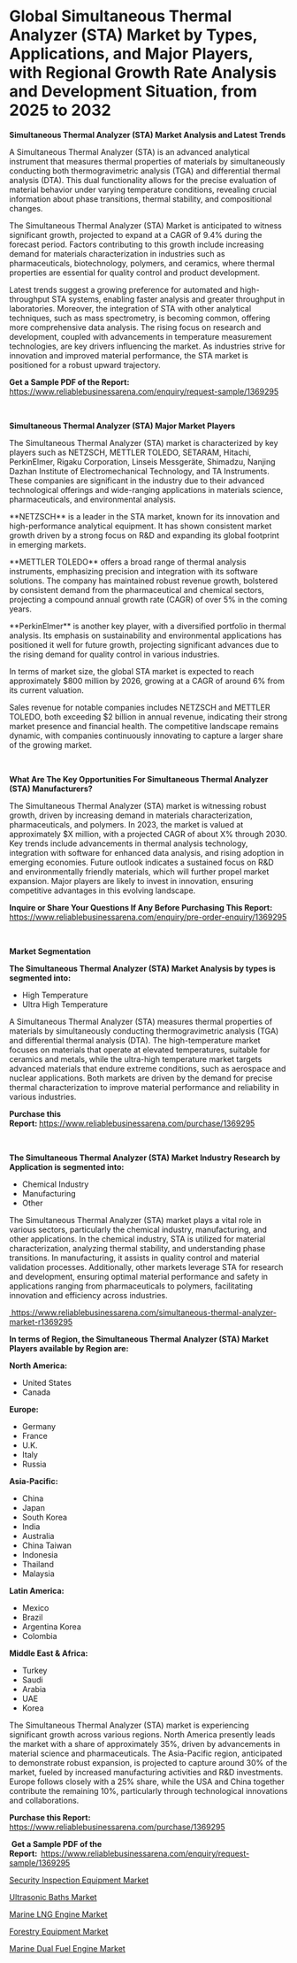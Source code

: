 <p><h1>Global Simultaneous Thermal Analyzer (STA) Market by Types, Applications, and Major Players, with Regional Growth Rate Analysis and Development Situation, from 2025 to 2032</h1></p><p><strong>Simultaneous Thermal Analyzer (STA) Market Analysis and Latest Trends</strong></p>
<p><p>A Simultaneous Thermal Analyzer (STA) is an advanced analytical instrument that measures thermal properties of materials by simultaneously conducting both thermogravimetric analysis (TGA) and differential thermal analysis (DTA). This dual functionality allows for the precise evaluation of material behavior under varying temperature conditions, revealing crucial information about phase transitions, thermal stability, and compositional changes.</p><p>The Simultaneous Thermal Analyzer (STA) Market is anticipated to witness significant growth, projected to expand at a CAGR of 9.4% during the forecast period. Factors contributing to this growth include increasing demand for materials characterization in industries such as pharmaceuticals, biotechnology, polymers, and ceramics, where thermal properties are essential for quality control and product development. </p><p>Latest trends suggest a growing preference for automated and high-throughput STA systems, enabling faster analysis and greater throughput in laboratories. Moreover, the integration of STA with other analytical techniques, such as mass spectrometry, is becoming common, offering more comprehensive data analysis. The rising focus on research and development, coupled with advancements in temperature measurement technologies, are key drivers influencing the market. As industries strive for innovation and improved material performance, the STA market is positioned for a robust upward trajectory.</p></p>
<p><strong>Get a Sample PDF of the Report:&nbsp;</strong> <a href="https://www.reliablebusinessarena.com/enquiry/request-sample/1369295?utm_campaign=3495&utm_medium=2&utm_source=Github&utm_content=ia&utm_term=22032025&utm_id=simultaneous-thermal-analyzer-sta">https://www.reliablebusinessarena.com/enquiry/request-sample/1369295</a></p>
<p>&nbsp;</p>
<p><strong>Simultaneous Thermal Analyzer (STA) Major Market Players</strong></p>
<p><p>The Simultaneous Thermal Analyzer (STA) market is characterized by key players such as NETZSCH, METTLER TOLEDO, SETARAM, Hitachi, PerkinElmer, Rigaku Corporation, Linseis Messgeräte, Shimadzu, Nanjing Dazhan Institute of Electromechanical Technology, and TA Instruments. These companies are significant in the industry due to their advanced technological offerings and wide-ranging applications in materials science, pharmaceuticals, and environmental analysis.</p><p>**NETZSCH** is a leader in the STA market, known for its innovation and high-performance analytical equipment. It has shown consistent market growth driven by a strong focus on R&D and expanding its global footprint in emerging markets.</p><p>**METTLER TOLEDO** offers a broad range of thermal analysis instruments, emphasizing precision and integration with its software solutions. The company has maintained robust revenue growth, bolstered by consistent demand from the pharmaceutical and chemical sectors, projecting a compound annual growth rate (CAGR) of over 5% in the coming years.</p><p>**PerkinElmer** is another key player, with a diversified portfolio in thermal analysis. Its emphasis on sustainability and environmental applications has positioned it well for future growth, projecting significant advances due to the rising demand for quality control in various industries.</p><p>In terms of market size, the global STA market is expected to reach approximately $800 million by 2026, growing at a CAGR of around 6% from its current valuation. </p><p>Sales revenue for notable companies includes NETZSCH and METTLER TOLEDO, both exceeding $2 billion in annual revenue, indicating their strong market presence and financial health. The competitive landscape remains dynamic, with companies continuously innovating to capture a larger share of the growing market.</p></p>
<p>&nbsp;</p>
<p><strong>What Are The Key Opportunities For Simultaneous Thermal Analyzer (STA) Manufacturers?</strong></p>
<p><p>The Simultaneous Thermal Analyzer (STA) market is witnessing robust growth, driven by increasing demand in materials characterization, pharmaceuticals, and polymers. In 2023, the market is valued at approximately $X million, with a projected CAGR of about X% through 2030. Key trends include advancements in thermal analysis technology, integration with software for enhanced data analysis, and rising adoption in emerging economies. Future outlook indicates a sustained focus on R&D and environmentally friendly materials, which will further propel market expansion. Major players are likely to invest in innovation, ensuring competitive advantages in this evolving landscape.</p></p>
<p><strong>Inquire or Share Your Questions If Any Before Purchasing This Report:</strong> <a href="https://www.reliablebusinessarena.com/enquiry/pre-order-enquiry/1369295?utm_campaign=3495&utm_medium=2&utm_source=Github&utm_content=ia&utm_term=22032025&utm_id=simultaneous-thermal-analyzer-sta">https://www.reliablebusinessarena.com/enquiry/pre-order-enquiry/1369295</a></p>
<p>&nbsp;</p>
<p><strong>Market Segmentation</strong></p>
<p><strong>The Simultaneous Thermal Analyzer (STA) Market Analysis by types is segmented into:</strong></p>
<p><ul><li>High Temperature</li><li>Ultra High Temperature</li></ul></p>
<p><p>A Simultaneous Thermal Analyzer (STA) measures thermal properties of materials by simultaneously conducting thermogravimetric analysis (TGA) and differential thermal analysis (DTA). The high-temperature market focuses on materials that operate at elevated temperatures, suitable for ceramics and metals, while the ultra-high temperature market targets advanced materials that endure extreme conditions, such as aerospace and nuclear applications. Both markets are driven by the demand for precise thermal characterization to improve material performance and reliability in various industries.</p></p>
<p><strong>Purchase this Report:&nbsp;</strong><a href="https://www.reliablebusinessarena.com/purchase/1369295?utm_campaign=3495&utm_medium=2&utm_source=Github&utm_content=ia&utm_term=22032025&utm_id=simultaneous-thermal-analyzer-sta">https://www.reliablebusinessarena.com/purchase/1369295</a></p>
<p>&nbsp;</p>
<p><strong>The Simultaneous Thermal Analyzer (STA) Market Industry Research by Application is segmented into:</strong></p>
<p><ul><li>Chemical Industry</li><li>Manufacturing</li><li>Other</li></ul></p>
<p><p>The Simultaneous Thermal Analyzer (STA) market plays a vital role in various sectors, particularly the chemical industry, manufacturing, and other applications. In the chemical industry, STA is utilized for material characterization, analyzing thermal stability, and understanding phase transitions. In manufacturing, it assists in quality control and material validation processes. Additionally, other markets leverage STA for research and development, ensuring optimal material performance and safety in applications ranging from pharmaceuticals to polymers, facilitating innovation and efficiency across industries.</p></p>
<p><a href="https://www.reliablebusinessarena.com/simultaneous-thermal-analyzer-market-r1369295?utm_campaign=3495&utm_medium=2&utm_source=Github&utm_content=ia&utm_term=22032025&utm_id=simultaneous-thermal-analyzer-sta">&nbsp;https://www.reliablebusinessarena.com/simultaneous-thermal-analyzer-market-r1369295</a></p>
<p><strong>In terms of Region, the Simultaneous Thermal Analyzer (STA) Market Players available by Region are:</strong></p>
<p>
    <p> <strong> North America: </strong>
        <ul>
            <li>United States</li>
            <li>Canada</li>
        </ul>
        </p> 
    <p> <strong> Europe: </strong>
        <ul>
            <li>Germany</li>
            <li>France</li>
            <li>U.K.</li>
            <li>Italy</li>
            <li>Russia</li>
        </ul>
        </p> 
    <p> <strong> Asia-Pacific: </strong>
        <ul>
            <li>China</li>
            <li>Japan</li>
            <li>South Korea</li>
            <li>India</li>
            <li>Australia</li>
            <li>China Taiwan</li>
            <li>Indonesia</li>
            <li>Thailand</li>
            <li>Malaysia</li>
        </ul>
        </p> 
    <p> <strong> Latin America: </strong>
        <ul>
            <li>Mexico</li>
            <li>Brazil</li>
            <li>Argentina Korea</li>
            <li>Colombia</li>
        </ul>
        </p> 
    <p> <strong> Middle East & Africa: </strong>
        <ul>
            <li>Turkey</li>
            <li>Saudi</li>
            <li>Arabia</li>
            <li>UAE</li>
            <li>Korea</li>
        </ul>
    </p>
    </p>
<p><p>The Simultaneous Thermal Analyzer (STA) market is experiencing significant growth across various regions. North America presently leads the market with a share of approximately 35%, driven by advancements in material science and pharmaceuticals. The Asia-Pacific region, anticipated to demonstrate robust expansion, is projected to capture around 30% of the market, fueled by increased manufacturing activities and R&D investments. Europe follows closely with a 25% share, while the USA and China together contribute the remaining 10%, particularly through technological innovations and collaborations.</p></p>
<p><strong>Purchase this Report: </strong><a href="https://www.reliablebusinessarena.com/purchase/1369295?utm_campaign=3495&utm_medium=2&utm_source=Github&utm_content=ia&utm_term=22032025&utm_id=simultaneous-thermal-analyzer-sta">https://www.reliablebusinessarena.com/purchase/1369295</a></p>
<p>&nbsp;<strong>Get a Sample PDF of the Report:&nbsp;&nbsp;</strong><a href="https://www.reliablebusinessarena.com/enquiry/request-sample/1369295?utm_campaign=3495&utm_medium=2&utm_source=Github&utm_content=ia&utm_term=22032025&utm_id=simultaneous-thermal-analyzer-sta">https://www.reliablebusinessarena.com/enquiry/request-sample/1369295</a></p>
<p><strong></strong></p>
<p><p><a href="https://www.linkedin.com/pulse/deep-insights-security-inspection-equipment-market-size-03edc?utm_campaign=3495&utm_medium=2&utm_source=Github&utm_content=ia&utm_term=22032025&utm_id=simultaneous-thermal-analyzer-sta">Security Inspection Equipment Market</a></p><p><a href="https://www.linkedin.com/pulse/ultrasonic-baths-market-size-report-projected-cagr-66-offers-oxqjc?utm_campaign=3495&utm_medium=2&utm_source=Github&utm_content=ia&utm_term=22032025&utm_id=simultaneous-thermal-analyzer-sta">Ultrasonic Baths Market</a></p><p><a href="https://www.linkedin.com/pulse/marine-lng-engine-market-study-growth-opportunities-value-vgqcc?utm_campaign=3495&utm_medium=2&utm_source=Github&utm_content=ia&utm_term=22032025&utm_id=simultaneous-thermal-analyzer-sta">Marine LNG Engine Market</a></p><p><a href="https://www.linkedin.com/pulse/growth-forecast-forestry-equipment-market-competitive-ahxgc?utm_campaign=3495&utm_medium=2&utm_source=Github&utm_content=ia&utm_term=22032025&utm_id=simultaneous-thermal-analyzer-sta">Forestry Equipment Market</a></p><p><a href="https://www.linkedin.com/pulse/trustworthy-market-insights-marine-dual-fuel-engine-size-7niic?utm_campaign=3495&utm_medium=2&utm_source=Github&utm_content=ia&utm_term=22032025&utm_id=simultaneous-thermal-analyzer-sta">Marine Dual Fuel Engine Market</a></p></p>